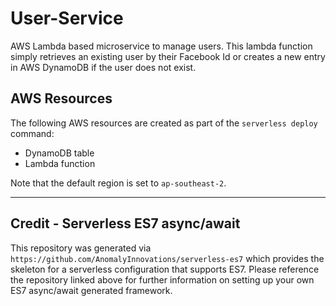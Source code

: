 # User-Service
AWS Lambda based microservice to manage users. This lambda function simply retrieves an existing user by their Facebook Id or creates a new entry in AWS DynamoDB if the user does not exist.

## AWS Resources
The following AWS resources are created as part of the `serverless deploy` command:
* DynamoDB table 
* Lambda function

Note that the default region is set to `ap-southeast-2`.

---
## Credit - Serverless ES7 async/await

This repository was generated via `https://github.com/AnomalyInnovations/serverless-es7` which provides the skeleton for a serverless configuration that supports ES7. Please reference the repository linked above for further information on setting up your own ES7 async/await generated framework.
